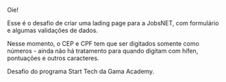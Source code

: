 Oie!

Esse é o desafio de criar uma lading page para a JobsNET, com formulário e algumas validações de dados.

Nesse momento, o CEP e CPF tem que ser digitados somente como números - ainda não há tratamento para quando digitam com hífen, pontuações e outros caracteres.

Desafio do programa Start Tech da Gama Academy.